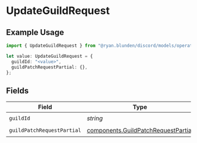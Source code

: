 # UpdateGuildRequest

## Example Usage

```typescript
import { UpdateGuildRequest } from "@ryan.blunden/discord/models/operations";

let value: UpdateGuildRequest = {
  guildId: "<value>",
  guildPatchRequestPartial: {},
};
```

## Fields

| Field                                                                                      | Type                                                                                       | Required                                                                                   | Description                                                                                |
| ------------------------------------------------------------------------------------------ | ------------------------------------------------------------------------------------------ | ------------------------------------------------------------------------------------------ | ------------------------------------------------------------------------------------------ |
| `guildId`                                                                                  | *string*                                                                                   | :heavy_check_mark:                                                                         | N/A                                                                                        |
| `guildPatchRequestPartial`                                                                 | [components.GuildPatchRequestPartial](../../models/components/guildpatchrequestpartial.md) | :heavy_check_mark:                                                                         | N/A                                                                                        |
